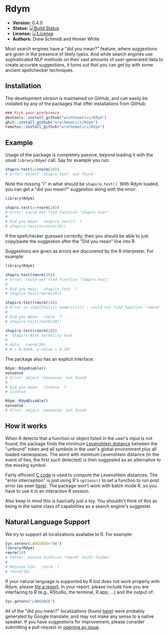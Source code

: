 # Rdym

* **Version:** 0.4.0
* **Status:** [![Build Status](https://travis-ci.org/wrathematics/Rdym.png)](https://travis-ci.org/wrathematics/Rdym) 
* **License:** [![License](http://img.shields.io/badge/license-BSD%202--Clause-orange.svg?style=flat)](http://opensource.org/licenses/BSD-2-Clause)
* **Authors:** Drew Schmidt and Homer White


Most search engines have a "did you mean?" feature, where suggestions are given in the presence of likely typos.  And while search engines use sophisticated NLP methods on their vast amounts of user-generated data to create accurate suggestions, it turns out that you can get by with some ancient spellchecker techniques.



## Installation

<!-- To install the R package, run:

```r
install.package("Rdym")
``` -->

The development version is maintained on GitHub, and can easily be installed by any of the packages that offer installations from GitHub:

```r
### Pick your preference
devtools::install_github("wrathematics/Rdym")
ghit::install_github("wrathematics/Rdym")
remotes::install_github("wrathematics/Rdym")
```



## Example

Usage of the package is completely passive, beyond loading it with the usual `library(Rdym)` call.  Say for example you run:

```r
shapro.test(x=rnorm(20))
# Error: object 'shapro.test' not found
```

Note the missing "i" in what should be `shapiro.test()`.  With Rdym loaded, you can get a "did you mean?" suggestion along with the error:

```r
library(Rdym)

shapro.test(x=rnorm(20))
# Error: could not find function "shapro.test"
# 
# Did you mean:  shapiro.test()  ?
# shapiro.test(x=rnorm(20))
```

If the spellchecker guessed correctly, then you should be able to just copy/paste the suggestion after the "Did you mean" line into R.

Suggestions are given as errors are discovered by the R interpreter.  For example:

```r
library(Rdym)

shapro.test(rmorm(20))
# Error: could not find function "shapro.test"
# 
# Did you mean:  shapiro.test  ?
# shapiro.test(rmorm(20))

shapiro.test(rmorm(20))
# Error in stopifnot(is.numeric(x)) : could not find function "rmorm"
# 
# Did you mean:  rnorm  ?
# shapiro.test(rnorm(20))

shapiro.test(rnorm(20))
#  Shapiro-Wilk normality test
# 
# data:  rnorm(20)
# W = 0.9366, p-value = 0.207
```

The package also has an explicit interface:

```r
Rdym::RdymEnable()
nonsense
# Error: object 'nonsense' not found
# 
# Did you mean:  license  ?
# license 

Rdym::RdymDisable()
nonsense
# Error: object 'nonsense' not found
```



## How it works

When R detects that a function or object listed in the user's input is not found, the package finds the minimum [Levenshtein distance](https://en.wikipedia.org/wiki/Levenshtein_distance) between the "unfound" token and all symbols in the user's global environment plus all loaded namespaces.  The word with minimum Levenshtein distance (in the event of ties, the first such detected) is then suggested as an alternative to the missing symbol.

Fairly efficient [C code](https://github.com/wrathematics/Rdym/tree/master/src) is used to compute the Levenshtein distances.  The "error interception" is just using R's `options()` to set a function to run post error (as seen [here](https://github.com/wrathematics/Rdym/blob/master/R/zzz.r)).  The package won't work with batch mode R, so you have to use it in an interactive R session.

Also keep in mind this is basically just a toy.  You shouldn't think of this as being in the same class of capabilities as a search engine's suggester.



## Natural Language Support

We try to support all localizations available to R.  For example:

```r
Sys.setenv(LANGUAGE="de")
library(Rdym)
rmorm(10)
# Fehler: konnte Funktion "rmorm" nicht finden
# 
# Meinten Sie:  rnorm  ?
# rnorm(10) 
```

If your natural language is supported by R but does not work properly with Rdym, please [file a report](https://github.com/wrathematics/Rdym/issues). In your report, please include how you are interfacing to R (e.g., RStudio, the terminal, R.app, ...) and the output of: 

```r
Sys.getenv("LANGUAGE")
```


All of the "did you mean?" localizations (found [here](https://github.com/wrathematics/Rdym/blob/master/R/lang_lookup.r)) were probably generated by Google translate, and may not make any sense to a native speaker.  If you have suggestions for improvement, please consider submitting a pull request or [opening an issue](https://github.com/wrathematics/Rdym/issues).
